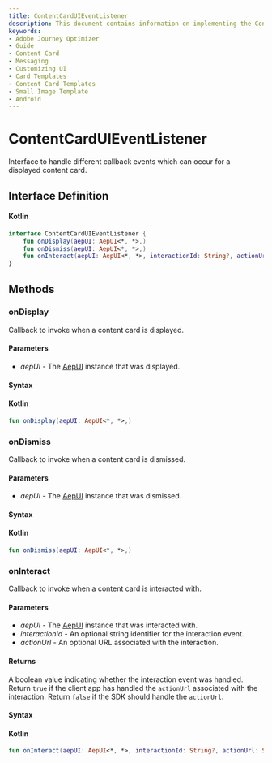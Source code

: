 ```yaml
---
title: ContentCardUIEventListener
description: This document contains information on implementing the ContentCardUIEventListener.
keywords:
- Adobe Journey Optimizer
- Guide
- Content Card
- Messaging
- Customizing UI
- Card Templates
- Content Card Templates
- Small Image Template
- Android
---
```


# ContentCardUIEventListener

Interface to handle different callback events which can occur for a displayed content card.

## Interface Definition

<CodeBlock slots="heading, code" repeat="1" languages="Kotlin" />

#### Kotlin

```kotlin
interface ContentCardUIEventListener {
    fun onDisplay(aepUI: AepUI<*, *>,)
    fun onDismiss(aepUI: AepUI<*, *>,)
    fun onInteract(aepUI: AepUI<*, *>, interactionId: String?, actionUrl: String?): Boolean
}
```

## Methods

### onDisplay

Callback to invoke when a content card is displayed.

#### Parameters

- _aepUI_ - The [AepUI](./aepui.md) instance that was displayed.

#### Syntax

<CodeBlock slots="heading, code" repeat="1" languages="Kotlin" />

#### Kotlin

```kotlin
fun onDisplay(aepUI: AepUI<*, *>,)
```

### onDismiss

Callback to invoke when a content card is dismissed.

#### Parameters

- _aepUI_ - The [AepUI](./aepui.md) instance that was dismissed.

#### Syntax

<CodeBlock slots="heading, code" repeat="1" languages="Kotlin" />

#### Kotlin

```kotlin
fun onDismiss(aepUI: AepUI<*, *>,)
```

### onInteract

Callback to invoke when a content card is interacted with.

#### Parameters

- _aepUI_ - The [AepUI](./aepui.md) instance that was interacted with.
- _interactionId_ - An optional string identifier for the interaction event.
- _actionUrl_ - An optional URL associated with the interaction.

#### Returns

A boolean value indicating whether the interaction event was handled. Return `true` if the client app has handled the `actionUrl` associated with the interaction. Return `false` if the SDK should handle the `actionUrl`.

#### Syntax

<CodeBlock slots="heading, code" repeat="1" languages="Kotlin" />

#### Kotlin

```kotlin
fun onInteract(aepUI: AepUI<*, *>, interactionId: String?, actionUrl: String?): Boolean
```